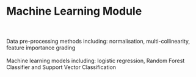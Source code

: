 # Machine Learning Module
<br /><br />
Data pre-processing methods including: normalisation, multi-collinearity, feature importance grading
<br /><br />
Machine learning models including: logistic regression, Random Forest Classifier and Support Vector Classification
